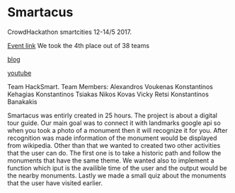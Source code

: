 # Smartacus

CrowdHackathon smartcities 12-14/5 2017.

[Event link](http://crowdhackathon.com/smartcity/kede-city-challenge-crowdhackathon-smartcity/)
We took the 4th place out of 38 teams

[blog](http://crowdpolicy.com/blog-el/plirofories-eterias/deltia-typou/city-challenge-crowdhackathon-smarticy-alma-sto-mellon-me-ti-nea-genia/?lang=el)

[youtube](https://www.youtube.com/watch?v=B9-cvxlaP0I)

Team HackSmart.
Team Members:
Alexandros Voukenas
Konstantinos Kehagias
Konstantinos Tsiakas
Nikos Kovas
Vicky Retsi
Konstantinos Banakakis

Smartacus was entirly created in 25 hours. The project is about a digital tour guide.
Our main goal was to connect it with landmarks google api so when you took a photo of a monument then it will recognize it for you.
After recognition was made information of the monument would be displayed from wikipedia.
Other than that we wanted to created two other activities that the user can do. The first one is to take a historic path and follow the monuments that have the same theme. We wanted also to implement a function which iput is the availible time of the user and the output would be the nearby monuments.
Lastly we made a small quiz about the monuments that the user have visited earlier.
